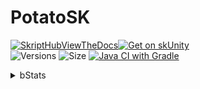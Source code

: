 # PotatoSK

[![SkriptHubViewTheDocs](http://skripthub.net/static/addon/ViewTheDocsButton.png)](http://skripthub.net/docs/?addon=PotatoSK)[![Get on skUnity](https://docs.skunity.com/skunity/library/Docs/Assets/assets/images/buttons/v2/get-the-syntax-square.png)](https://docs.skunity.com/syntax/search/addon:PotatoSK)<br>
![Versions](https://img.shields.io/github/v/release/MCdragonmasters/PotatoSK) ![Size](https://img.shields.io/github/repo-size/MCdragonmasters/PotatoSK) [![Java CI with Gradle](https://github.com/MCdragonmasters/PotatoSK/actions/workflows/build.yml/badge.svg)](https://github.com/MCdragonmasters/PotatoSK/actions/workflows/build.yml)
<details>
<summary>bStats</summary>  
  
![bStats](https://bstats.org/signatures/bukkit/potatosk.svg)

</details>
